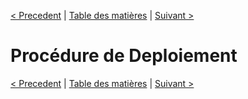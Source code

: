 [< Precedent](./0900-environnement.md) | [Table des matières](./9999-toc.md) | [Suivant >](./1100-activitesPeriodiques.md)

# Procédure de Deploiement

[< Precedent](./0900-environnement.md) | [Table des matières](./9999-toc.md) | [Suivant >](./1100-activitesPeriodiques.md)
